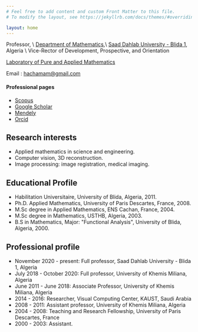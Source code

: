 ```yaml
---
# Feel free to add content and custom Front Matter to this file.
# To modify the layout, see https://jekyllrb.com/docs/themes/#overriding-theme-defaults

layout: home
---
```


<!-- # Mohammed Hachama -->

Professor, \\
[Department of Mathematics](https://www.univ-blida.dz/index.php/fr/departements/mathematiques),\\
[Saad Dahlab University - Blida 1](https://www.univ-blida.dz/index.php/en/), Algeria \\
Vice-Rector of Development, Prospective, and Orientation

[Laboratory of Pure and Applied Mathematics](http://virtuelcampus.univ-msila.dz/lmpa2/)
 
Email : <hachamam@gmail.com>

#### Professional pages
* [Scopus](https://www.scopus.com/authid/detail.uri?authorId=14048333600)
* [Google Scholar](http://scholar.google.fr/citations?sortby=pubdate&hl=fr&user=NApH4ggAAAAJ&view_op=list_works)
* [Mendely](https://www.mendeley.com/profiles/mohammed-hachama/publications/) 
* [Orcid](https://orcid.org/0000-0002-2441-5003)


## Research interests
* Applied mathematics in science and engineering. 
* Computer vision, 3D reconstruction.
* Image processing: image registration, medical imaging. 
 
## Educational Profile
* Habilitation Universitaire, University of Blida, Algeria, ​2011. 
* Ph.D. Applied Mathematics, University of Paris Descartes, France, 2008. 
* M.Sc degree in Applied Mathematics, ENS Cachan, France, 2004. 
* M.Sc degree in Mathematics, USTHB, Algeria, 2003. 
* B.S in Mathematics, Major: "Functional Analysis", University of Blida, Algeria, 2000.  

## Professional profile
* November 2020 - present: Full professor, Saad Dahlab University - Blida 1, Algeria 
* July 2018 - October 2020: Full professor, University of Khemis Miliana, Algeria 
* June 2011 - June 2018: Associate Professor, University of Khemis Miliana, Algeria 
* 2014 - 2016: Researcher, Visual Computing Center, KAUST, Saudi Arabia
* 2008 - 2011: Assistant professor, University of Khemis Miliana, Algeria 
* 2004 - 2008: Teaching and Research Fellowship, University of Paris Descartes, France  ​
* 2000 - 2003: Assistant.